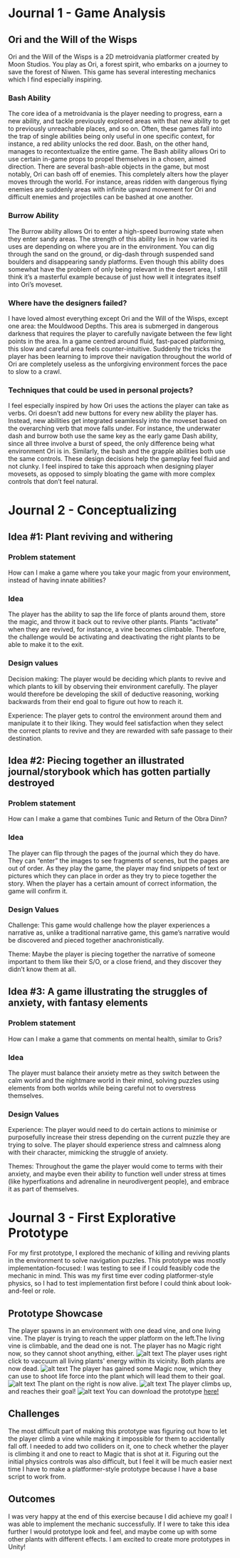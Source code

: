 # Journal 1 - Game Analysis
## Ori and the Will of the Wisps
Ori and the Will of the Wisps is a 2D metroidvania platformer created by Moon Studios. You play as Ori, a forest spirit, who embarks on a journey to save the forest of Niwen. This game has several interesting mechanics which I find especially inspiring. 

### Bash Ability
The core idea of a metroidvania is the player needing to progress, earn a new ability, and tackle previously explored areas with that new ability to get to previously unreachable places, and so on. Often, these games fall into the trap of single abilities being only useful in one specific context, for instance, a red ability unlocks the red door. Bash, on the other hand, manages to recontextualize the entire game. The Bash ability allows Ori to use certain in-game props to propel themselves in a chosen, aimed direction. There are several bash-able objects in the game, but most notably, Ori can bash off of enemies. This completely alters how the player moves through the world. For instance, areas ridden with dangerous flying enemies are suddenly areas with infinite upward movement for Ori and difficult enemies and projectiles can be bashed at one another. 

### Burrow Ability
The Burrow ability allows Ori to enter a high-speed burrowing state when they enter sandy areas. The strength of this ability lies in how varied its uses are depending on where you are in the environment. You can dig through the sand on the ground, or dig-dash through suspended sand boulders and disappearing sandy platforms. Even though this ability does somewhat have the problem of only being relevant in the desert area, I still think it’s a masterful example because of just how well it integrates itself into Ori’s moveset.

### Where have the designers failed?
I have loved almost everything except Ori and the Will of the Wisps, except one area: the Mouldwood Depths. This area is submerged in dangerous darkness that requires the player to carefully navigate between the few light points in the area. In a game centred around fluid, fast-paced platforming, this slow and careful area feels counter-intuitive. Suddenly the tricks the player has been learning to improve their navigation throughout the world of Ori are completely useless as the unforgiving environment forces the pace to slow to a crawl. 

### Techniques that could be used in personal projects?
I feel especially inspired by how Ori uses the actions the player can take as verbs. Ori doesn’t add new buttons for every new ability the player has. Instead, new abilities get integrated seamlessly into the moveset based on the overarching verb that move falls under. For instance, the underwater dash and burrow both use the same key as the early game Dash ability, since all three involve a burst of speed, the only difference being what environment Ori is in. Similarly, the bash and the grapple abilities both use the same controls. These design decisions help the gameplay feel fluid and not clunky. I feel inspired to take this approach when designing player movesets, as opposed to simply bloating the game with more complex controls that don’t feel natural.

# Journal 2 - Conceptualizing

## Idea #1: Plant reviving and withering

### Problem statement
How can I make a game where you take your magic from your environment, instead of having innate abilities?

### Idea
The player has the ability to sap the life force of plants around them, store the magic, and throw it back out to revive other plants. Plants “activate” when they are revived, for instance, a vine becomes climbable. Therefore, the challenge would be activating and deactivating the right plants to be able to make it to the exit. 

### Design values
Decision making: The player would be deciding which plants to revive and which plants to kill by observing their environment carefully. The player would therefore be developing the skill of deductive reasoning, working backwards from their end goal to figure out how to reach it.

Experience: The player gets to control the environment around them and manipulate it to their liking. They would feel satisfaction when they select the correct plants to revive and they are rewarded with safe passage to their destination.

## Idea #2: Piecing together an illustrated journal/storybook which has gotten partially destroyed

### Problem statement
How can I make a game that combines Tunic and Return of the Obra Dinn?

### Idea
The player can flip through the pages of the journal which they do have. They can “enter” the images to see fragments of scenes, but the pages are out of order. As they play the game, the player may find snippets of text or pictures which they can place in order as they try to piece together the story. When the player has a certain amount of correct information, the game will confirm it. 

### Design Values

Challenge: This game would challenge how the player experiences a narrative as, unlike a traditional narrative game, this game’s narrative would be discovered and pieced together anachronistically.

Theme: Maybe the player is piecing together the narrative of someone important to them like their S/O, or a close friend, and they discover they didn’t know them at all. 

## Idea #3: A game illustrating the struggles of anxiety, with fantasy elements

### Problem statement
How can I make a game that comments on mental health, similar to Gris?

### Idea
The player must balance their anxiety metre as they switch between the calm world and the nightmare world in their mind, solving puzzles using elements from both worlds while being careful not to overstress themselves.

### Design Values

Experience: The player would need to do certain actions to minimise or purposefully increase their stress depending on the current puzzle they are trying to solve. The player should experience stress and calmness along with their character, mimicking the struggle of anxiety.

Themes: Throughout the game the player would come to terms with their anxiety, and maybe even their ability to function well under stress at times (like hyperfixations and adrenaline in neurodivergent people), and embrace it as part of themselves.

# Journal 3 - First Explorative Prototype
For my first prototype, I explored the mechanic of killing and reviving plants in the environment to solve navigation puzzles. This prototype was mostly implementation-focused: I was testing to see if I could feasibly code the mechanic in mind. This was my first time ever coding platformer-style physics, so I had to test implementation first before I could think about look-and-feel or role.

## Prototype Showcase
The player spawns in an environment with one dead vine, and one living vine. The player is trying to reach the upper platform on the left.The living vine is climbable, and the dead one is not. The player has no Magic right now, so they cannot shoot anything, either.
![alt text](images/Prototype1/starting_state.png)
The player uses right click to vaccuum all living plants' energy within its vicinity. Both plants are now dead.
![alt text](images/Prototype1/after_vaccuum.png)
The player has gained some Magic now, which they can use to shoot life force into the plant which will lead them to their goal.
![alt text](images/Prototype1/shooting_magic.png)
The plant on the right is now alive. 
![alt text](images/Prototype1/vine_revived.png)
The player climbs up, and reaches their goal!
![alt text](images/Prototype1/win_state.png)
You can download the prototype [here!](https://github.com/alissia18/CART315/tree/main/Games/ExplorativePrototypes)

## Challenges
The most difficult part of making this prototype was figuring out how to let the player climb a vine while making it impossible for them to accidentally fall off. I needed to add two colliders on it, one to check whether the player is climbing it and one to react to Magic that is shot at it. Figuring out the initial physics controls was also difficult, but I feel it will be much easier next time I have to make a platformer-style prototype because I have a base script to work from.

## Outcomes
I was very happy at the end of this exercise because I did achieve my goal! I was able to implement the mechanic successfully. If I were to take this idea further I would prototype look and feel, and maybe come up with some other plants with different effects. I am excited to create more prototypes in Unity!




